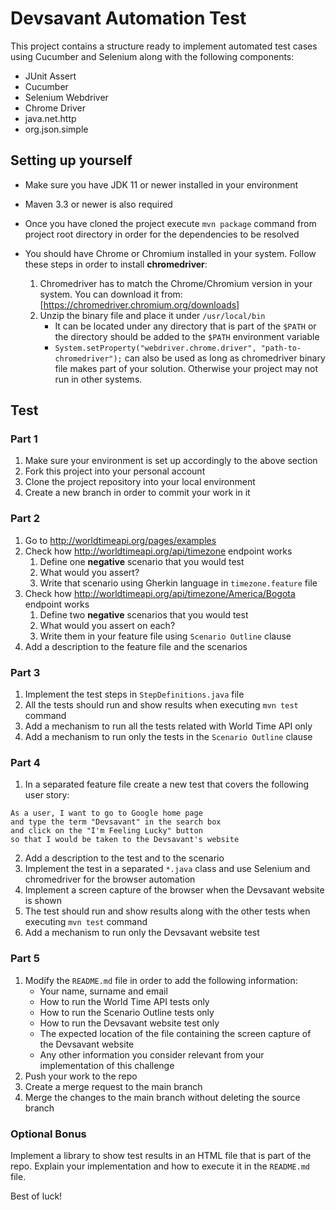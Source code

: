# Devsavant Automation Test

This project contains a structure ready to implement automated test cases using Cucumber and Selenium along with the following components:

- JUnit Assert
- Cucumber
- Selenium Webdriver
- Chrome Driver
- java.net.http
- org.json.simple

## Setting up yourself

- Make sure you have JDK 11 or newer installed in your environment
- Maven 3.3 or newer is also required
- Once you have cloned the project execute `mvn package` command from project root directory in order for the dependencies to be resolved
- You should have Chrome or Chromium installed in your system. Follow these steps in order to install **chromedriver**:

    1. Chromedriver has to match the Chrome/Chromium version in your system. You can download it from: [https://chromedriver.chromium.org/downloads]
    2. Unzip the binary file and place it under `/usr/local/bin`
        - It can be located under any directory that is part of the `$PATH` or the directory should be added to the `$PATH` environment variable
        - `System.setProperty("webdriver.chrome.driver", "path-to-chromedriver");` can also be used as long as chromedriver binary file makes part of your solution. Otherwise your project may not run in other systems.

## Test

### Part 1

1. Make sure your environment is set up accordingly to the above section
2. Fork this project into your personal account
3. Clone the project repository into your local environment
4. Create a new branch in order to commit your work in it

### Part 2

1. Go to http://worldtimeapi.org/pages/examples
2. Check how http://worldtimeapi.org/api/timezone endpoint works
    1. Define one **negative** scenario that you would test
    2. What would you assert?
    3. Write that scenario using Gherkin language in `timezone.feature` file
3. Check how http://worldtimeapi.org/api/timezone/America/Bogota endpoint works    
    1. Define two **negative** scenarios that you would test
    2. What would you assert on each?
    3. Write them in your feature file using `Scenario Outline` clause
4. Add a description to the feature file and the scenarios

### Part 3

1. Implement the test steps in `StepDefinitions.java` file
2. All the tests should run and show results when executing `mvn test` command
3. Add a mechanism to run all the tests related with World Time API only
4. Add a mechanism to run only the tests in the `Scenario Outline` clause

### Part 4

1. In a separated feature file create a new test that covers the following user story:
```
As a user, I want to go to Google home page
and type the term "Devsavant" in the search box
and click on the "I'm Feeling Lucky" button
so that I would be taken to the Devsavant's website
```
2. Add a description to the test and to the scenario
3. Implement the test in a separated `*.java` class and use Selenium and chromedriver for the browser automation
4. Implement a screen capture of the browser when the Devsavant website is shown
5. The test should run and show results along with the other tests when executing `mvn test` command
6. Add a mechanism to run only the Devsavant website test

### Part 5

1. Modify the `README.md` file in order to add the following information:
    - Your name, surname and email
    - How to run the World Time API tests only
    - How to run the Scenario Outline tests only
    - How to run the Devsavant website test only
    - The expected location of the file containing the screen capture of the Devsavant website
    - Any other information you consider relevant from your implementation of this challenge
2. Push your work to the repo
3. Create a merge request to the main branch
4. Merge the changes to the main branch without deleting the source branch

### Optional Bonus

Implement a library to show test results in an HTML file that is part of the repo. Explain your implementation and how to execute it in the `README.md` file.

Best of luck!
